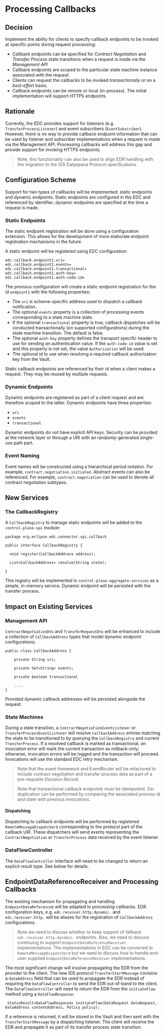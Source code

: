 # Processing Callbacks

## Decision

Implement the ability for clients to specify callback endpoints to be invoked at specific points during request processing:

- Callback endpoints can be specified for _Contract Negotiation_ and _Transfer Process_ state transitions when a request is made via the _Management API_
- Callback endpoints are scoped to the particular state machine instance associated with the request.
- Clients can request the callbacks to be invoked *transactionally* or on a *best-effort* basis.
- Callback endpoints can be remote or local (in-process). The initial implementation will support HTTPS endpoints.

## Rationale

Currently, the EDC provides support for listeners (e.g. `TransferProcessListener`) and event subscribers (`EventSubscriber`). However, there is no way to provide callback endpoint
information that can be used by listener and subscriber implementations when a request is made via the Management API. Processing callbacks will address this gap and provide
support for invoking HTTPS endpoints.

> Note, this functionality can also be used to align EDR handling with the migration to the IDS Dataspace Protocol specifications.

## Configuration Scheme

Support for two types of callbacks will be implemented: static endpoints and dynamic endpoints. Static endpoints are configured in the EDC and referenced by identifier; dynamic
endpoints are specified at the time a request is made.

### Static Endpoints

The static endpoint registration will be done using a configuration extension. This allows for the development of more elaborate endpoint registration mechanisms in the future.

A static endpoint will be registered using EDC configuration:

```
edc.callback.endpoint1.uri=
edc.callback.endpoint1.events=
edc.callback.endpoint1.transactional=
edc.callback.endpoint1.auth-key=
edc.callback.endpoint1.auth-code-id=
```

The previous configuration will create a static endpoint registration for the id `endpoint1` with the following properties:

- The `uri` is scheme-specific address used to dispatch a callback notification.
- The optional `events` property is a collection of processing events corresponding to a state machine state.
- If the optional `transactional` property is true, callback dispatches will be conducted transactionally (on supported configurations) during the state machine transition. The
  default is false.
- The optional `auth-key` property defines the transport specific header to use for sending an authentication value. If the `auth-code-id` value is set and this property is not
  set, the value `Authorization` will be used.
- The optional id to use when resolving a required callback authorization key from the Vault.

Static callback endpoints are referenced by their id when a client makes a request. They may be reused by multiple requests.

### Dynamic Endpoints

Dynamic endpoints are registered as part of a client request and are therefore scoped to the latter. Dynamic endpoints have three properties:

- `uri`
- `events`
- `transactional`

Dynamic endpoints do not have explicit API keys. Security can be provided at the network layer or through a URI with an randomly-generated single-use path part.

### Event Naming

Event names will be constructed using a hierarchical period notation. For example, `contract.negotiation.initiated`. Abstract events can also be referenced. For
example, `contract.negotiation` can be used to denote all contract negotiation subtypes. 

## New Services

### The CallbackRegistry

A `CallbackRegistry` to manage static endpoints will be added to the `control-plane-spi` module:

```
package org.eclipse.edc.connector.spi.callback

public interface CallbackRegistry {

  void register(CallbackAddress address);
  
  List<CallbackAddress> resolve(String state);

}
```

This registry will be implemented in `control-plane-aggregate-services` as a simple, in-memory service. Dynamic endpoint will be persisted with the transfer process.

## Impact on Existing Services

### Management API

`ContractNegotiationDto` and `TransferRequestDto` will be enhanced to include a collection of `CallbackAddress` types that model dynamic endpoint configurations:

```
public class CallbackAddress {

    private String uri;
    
    private Set<String> events;

    private boolean transactional 

    ....
}
```

Provided dynamic callback addresses will be persisted alongside the request.

### State Machines

During a state transition, a `ContractNegotiationEventListener` or `TransferProcessEventListener` will resolve `CallbackAddress` entries matching the state to be transitioned to by
querying the `CallbackRegistry` and current `TransferProcess`. If a resolved callback is marked as transactional, an invocation error will mark the current transaction as
rollback-only; otherwise, invocation errors will be logged and the transaction will proceed. Invocations will use the standard EDC retry mechanism.

> Note that the event framework and EventRouter will be refactored to include contract negotiation and transfer process data as part of a pre-requisite Decision Record.

> Note that transactional callback endpoints must be idempotent. De-duplication can be performed by comparing the associated process id and state with previous invocations.

#### Dispatching

Dispatching to callback endpoints will be performed by registered `RemoteMessageDispatcher`s corresponding to the protocol part of the callback URI. These dispatchers will send
events representing the `ContractNegotiation` or `TransferProcess` data received by the event listener.

### DataFlowController

The `DataFlowController` interface will need to be changed to return an explicit result type. See below for details.

## EndpointDataReferenceReceiver and Processing Callbacks

The existing mechanism for propagating and handling `EndpointDataReference`s will be adapted to processing callbacks. EDR configuration keys, e.g. `edc.receiver.http.dynamic.`
and `edc.receiver.http.` will be aliases for the registration of `CallbackAddress` configurations.

> Note we need to discuss whether to keep support of fallback `edc.receiver.http.dynamic.` endpoints. Also, we need to discuss continuing to support `EndpointDataReferenceReceiver`
> implementations. The implementations in EDC can be converted to `RemoteMessageDispatcher`s but we need to discuss how to handle end-user supplied `EndpointDataReferenceReceiver`
> implementations.

The most significant change will involve propagating the EDR from the provider to the client. The new IDS protocol `TransferStartMessage` contains a `dataAddress` field that can be
used to propagate the EDR instead of requiring the `DataFlowController` to send the EDR out-of-band to the client. The `DataFlowController` will need to return the EDR from
the `initiateFlow` method using a `DataFlowResponse`:

```
 StatusResult<DataFlowResponse> initiateFlow(DataRequest dataRequest, DataAddress contentAddress, Policy policy);
```

If a reference is returned, it will be stored in the Vault and then sent with the `TransferStartMessage` by a dispatching listener. The client will receive the EDR and propagate it
as part of its transfer process state transition.


